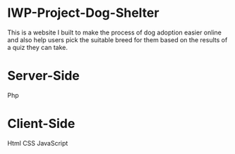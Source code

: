 # IWP-Project-Dog-Shelter
This is a website I built to make the process of dog adoption easier online and also help users pick the suitable breed for them based on the results of a quiz they can take.
# Server-Side
Php
# Client-Side
Html CSS JavaScript
